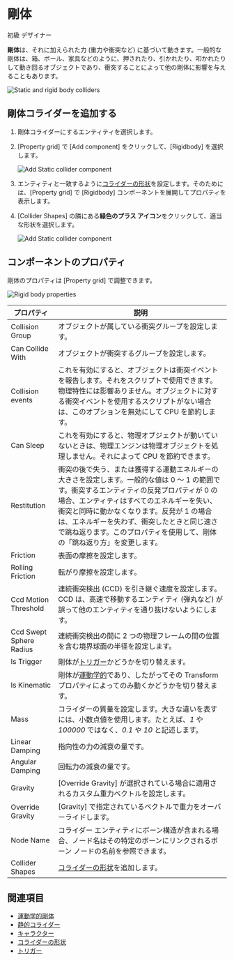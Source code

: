 # 剛体

<span class="label label-doc-level">初級</span>
<span class="label label-doc-audience">デザイナー</span>

**剛体**は、それに加えられた力 (重力や衝突など) に基づいて動きます。一般的な剛体は、箱、ボール、家具などのように、押されたり、引かれたり、叩かれたりして動き回るオブジェクトであり、衝突することによって他の剛体に影響を与えることもあります。

![Static and rigid body colliders](media/rigid-bodies-static-and-rigid-body-colliders.png)


## 剛体コライダーを追加する

1. 剛体コライダーにするエンティティを選択します。

2. [Property grid] で [Add component] をクリックして、[Rigidbody] を選択します。

    ![Add Static collider component](media/physics-tutorials-create-a-bouncing-ball-add-rigitbody-component.png)

3. エンティティと一致するように[コライダーの形状](collider-shapes.md)を設定します。そのためには、[Property grid] で [Rigidbody] コンポーネントを展開してプロパティを表示します。

4. [Collider Shapes] の隣にある**緑色のプラス アイコン**をクリックして、適当な形状を選択します。

     ![Add Static collider component](media/physics-tutorials-create-a-bouncing-ball-rigitbody-shape.png)

## コンポーネントのプロパティ

剛体のプロパティは [Property grid] で調整できます。

![Rigid body properties](media/rigid-body-properties.png)

プロパティ              | 説明
----------------------|-----------------------
Collision Group       | オブジェクトが属している衝突グループを設定します。
Can Collide With      | オブジェクトが衝突するグループを設定します。
Collision events      | これを有効にすると、オブジェクトは衝突イベントを報告します。それをスクリプトで使用できます。物理特性には影響ありません。オブジェクトに対する衝突イベントを使用するスクリプトがない場合は、このオプションを無効にして CPU を節約します。
Can Sleep             | これを有効にすると、物理オブジェクトが動いていないときは、物理エンジンは物理オブジェクトを処理しません。それによって CPU を節約できます。
Restitution           | 衝突の後で失う、または獲得する運動エネルギーの大きさを設定します。一般的な値は 0 ～ 1 の範囲です。衝突するエンティティの反発プロパティが 0 の場合、エンティティはすべてのエネルギーを失い、衝突と同時に動かなくなります。反発が 1 の場合は、エネルギーを失わず、衝突したときと同じ速さで跳ね返ります。このプロパティを使用して、剛体の「跳ね返り方」を変更します。
Friction              | 表面の摩擦を設定します。
Rolling Friction              | 転がり摩擦を設定します。
Ccd Motion Threshold  | 連続衝突検出 (CCD) を引き継ぐ速度を設定します。CCD は、高速で移動するエンティティ (弾丸など) が誤って他のエンティティを通り抜けないようにします。
Ccd Swept Sphere Radius | 連続衝突検出の間に 2 つの物理フレームの間の位置を含む境界球面の半径を設定します。
Is Trigger            | 剛体が[トリガー](triggers.md)かどうかを切り替えます。
Is Kinematic          | 剛体が[運動学的](kinematic-rigid-bodies.md)であり、したがってその Transform プロパティによってのみ動くかどうかを切り替えます。
Mass                  | コライダーの質量を設定します。大きな違いを表すには、小数点値を使用します。たとえば、*1* や *100000* ではなく、*0.1* や *10* と記述します。
Linear Damping        | 指向性の力の減衰の量です。
Angular Damping        | 回転力の減衰の量です。
Gravity               | [Override Gravity] が選択されている場合に適用されるカスタム重力ベクトルを設定します。
Override Gravity      | [Gravity] で指定されているベクトルで重力をオーバーライドします。
Node Name             | コライダー エンティティにボーン構造が含まれる場合、ノード名はその特定のボーンにリンクされるボーン ノードの名前を参照できます。
Collider Shapes       | [コライダーの形状](collider-shapes.md)を追加します。

## 関連項目

* [運動学的剛体](kinematic-rigid-bodies.md)
* [静的コライダー](static-colliders.md)
* [キャラクター](characters.md)
* [コライダーの形状](collider-shapes.md)
* [トリガー](triggers.md)
